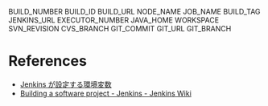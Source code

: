 BUILD_NUMBER
BUILD_ID
BUILD_URL
NODE_NAME
JOB_NAME
BUILD_TAG
JENKINS_URL
EXECUTOR_NUMBER
JAVA_HOME
WORKSPACE
SVN_REVISION
CVS_BRANCH
GIT_COMMIT
GIT_URL
GIT_BRANCH



# References 
- [Jenkins が設定する環境変数](https://zenn.dev/snowcait/scraps/bc7675be46d01d)
- [Building a software project - Jenkins - Jenkins Wiki](https://wiki.jenkins.io/display/JENKINS/Building+a+software+project)